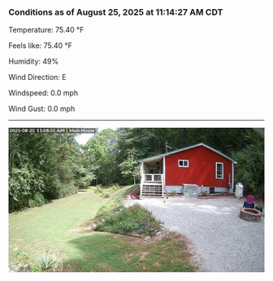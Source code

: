 ### Conditions as of August 25, 2025 at 11:14:27 AM CDT 

Temperature: 75.40 &deg;F

Feels like: 75.40 &deg;F

Humidity: 49%

Wind Direction: E

Windspeed: 0.0 mph

Wind Gust: 0.0 mph

---

<img src="./images/latest.jpeg"/>

